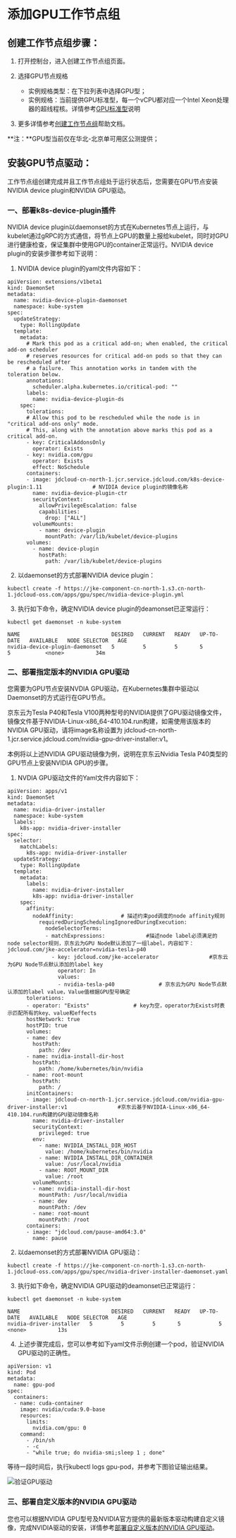 
# 添加GPU工作节点组

## **创建工作节点组步骤：**

 1. 打开控制台，进入创建工作节点组页面。

 2. 选择GPU节点规格
    
    * 实例规格类型：在下拉列表中选择GPU型；
    * 实例规格：当前提供GPU标准型，每一个vCPU都对应一个Intel Xeon处理器的超线程核。详情参考[GPU标准型](https://docs.jdcloud.com/cn/virtual-machines/instance-type-family#user-content-6)说明

 3. 更多详情参考[创建工作节点组](https://docs.jdcloud.com/cn/jcs-for-kubernetes/create-nodegroup)帮助文档。

 **注：**GPU型当前仅在华北-北京单可用区公测提供；

## **安装GPU节点驱动：**

工作节点组创建完成并且工作节点组处于运行状态后，您需要在GPU节点安装 NVIDIA device plugin和NVIDIA GPU驱动。

### **一、部署k8s-device-plugin插件**

NVIDIA device plugin以daemonset的方式在Kubernetes节点上运行，与kubelet通过gRPC的方式通信，将节点上GPU的数量上报给kubelet，同时对GPU进行健康检查，保证集群中使用GPU的container正常运行。NVIDIA device plugin的安装步骤参考如下说明：

1. NVIDIA device plugin的yaml文件内容如下：

```
apiVersion: extensions/v1beta1
kind: DaemonSet
metadata:
  name: nvidia-device-plugin-daemonset
  namespace: kube-system
spec:
  updateStrategy:
    type: RollingUpdate
  template:
    metadata:
      # Mark this pod as a critical add-on; when enabled, the critical add-on scheduler
      # reserves resources for critical add-on pods so that they can be rescheduled after
      # a failure.  This annotation works in tandem with the toleration below.
      annotations:
        scheduler.alpha.kubernetes.io/critical-pod: ""
      labels:
        name: nvidia-device-plugin-ds
    spec:
      tolerations:
      # Allow this pod to be rescheduled while the node is in "critical add-ons only" mode.
      # This, along with the annotation above marks this pod as a critical add-on.
      - key: CriticalAddonsOnly
        operator: Exists
      - key: nvidia.com/gpu
        operator: Exists
        effect: NoSchedule
      containers:
      - image: jdcloud-cn-north-1.jcr.service.jdcloud.com/k8s-device-plugin:1.11                # NVIDIA device plugin的镜像名称
        name: nvidia-device-plugin-ctr
        securityContext:
          allowPrivilegeEscalation: false
          capabilities:
            drop: ["ALL"]
        volumeMounts:
          - name: device-plugin
            mountPath: /var/lib/kubelet/device-plugins
      volumes:
        - name: device-plugin
          hostPath:
            path: /var/lib/kubelet/device-plugins
```
2. 以daemonset的方式部署NVIDIA device plugin：

`
kubectl create -f https://jke-component-cn-north-1.s3.cn-north-1.jdcloud-oss.com/apps/gpu/spec/nvidia-device-plugin.yml
`

3. 执行如下命令，确定NVIDIA device plugin的deamonset已正常运行：

```
kubectl get daemonset -n kube-system

NAME                             DESIRED   CURRENT   READY   UP-TO-DATE   AVAILABLE   NODE SELECTOR   AGE
nvidia-device-plugin-daemonset   5         5         5       5            5           <none>          34m
```

### **二、部署指定版本的NVIDIA GPU驱动**

您需要为GPU节点安装NVDIA GPU驱动，在Kubernetes集群中驱动以Daemonset的方式运行在GPU节点。

京东云为Tesla P40和Tesla V100两种型号的NVIDIA提供了GPU驱动镜像文件，镜像文件基于NVIDIA-Linux-x86_64-410.104.run构建，如需使用该版本的NVIDIA GPU驱动，请将image名称设置为 jdcloud-cn-north-1.jcr.service.jdcloud.com/nvidia-gpu-driver-installer:v1。

本例将以上述NVIDIA GPU驱动镜像为例，说明在京东云Nvidia Tesla P40类型的GPU节点上安装NVIDIA GPU的步骤。

1. NVDIA GPU驱动文件的Yaml文件内容如下：

```
apiVersion: apps/v1
kind: DaemonSet
metadata:
  name: nvidia-driver-installer
  namespace: kube-system
  labels:
    k8s-app: nvidia-driver-installer
spec:
  selector:
    matchLabels:
      k8s-app: nvidia-driver-installer
  updateStrategy:
    type: RollingUpdate
  template:
    metadata:
      labels:
        name: nvidia-driver-installer
        k8s-app: nvidia-driver-installer
    spec:
      affinity:
        nodeAffinity:               # 描述约束pod调度的node affinity规则
          requiredDuringSchedulingIgnoredDuringExecution:
            nodeSelectorTerms: 
            - matchExpressions:             #描述node label必须满足的node selector规则，京东云为GPU Node默认添加了一组label，内容如下：jdcloud.com/jke-accelerator=nvidia-tesla-p40
              - key: jdcloud.com/jke-accelerator                #京东云为GPU Node节点默认添加的label key
                operator: In
                values: 
                - nvidia-tesla-p40              # 京东云为GPU Node节点默认添加的label value，Value值根据GPU型号确定
      tolerations:
      - operator: "Exists"              # key为空，operator为Exists时表示匹配所有的key、value和effects
      hostNetwork: true
      hostPID: true
      volumes:
      - name: dev
        hostPath:
          path: /dev
      - name: nvidia-install-dir-host
        hostPath:
          path: /home/kubernetes/bin/nvidia
      - name: root-mount
        hostPath:
          path: /
      initContainers:
      - image: jdcloud-cn-north-1.jcr.service.jdcloud.com/nvidia-gpu-driver-installer:v1                #京东云基于NVIDIA-Linux-x86_64-410.104.run构建的GPU驱动镜像名称 
        name: nvidia-driver-installer
        securityContext:
          privileged: true
        env:
          - name: NVIDIA_INSTALL_DIR_HOST
            value: /home/kubernetes/bin/nvidia
          - name: NVIDIA_INSTALL_DIR_CONTAINER
            value: /usr/local/nvidia
          - name: ROOT_MOUNT_DIR
            value: /root
        volumeMounts:
        - name: nvidia-install-dir-host
          mountPath: /usr/local/nvidia
        - name: dev
          mountPath: /dev
        - name: root-mount
          mountPath: /root
      containers:
      - image: "jdcloud.com/pause-amd64:3.0"
        name: pause
```

2. 以daemonset的方式部署NVIDIA GPU驱动：

`
kubectl create -f https://jke-component-cn-north-1.s3.cn-north-1.jdcloud-oss.com/apps/gpu/spec/nvidia-driver-installer-daemonset.yaml
`

3. 执行如下命令，确定NVIDIA GPU驱动的deamonset已正常运行：

```
kubectl get daemonset -n kube-system

NAME                             DESIRED   CURRENT   READY   UP-TO-DATE   AVAILABLE   NODE SELECTOR   AGE
nvidia-driver-installer   5         5         5       5            5           <none>          13s
```

4. 上述步骤完成后，您可以参考如下yaml文件示例创建一个pod，验证NVIDIA GPU驱动的正确性。

```
apiVersion: v1
kind: Pod
metadata:
  name: gpu-pod
spec:
  containers:
  - name: cuda-container
    image: nvidia/cuda:9.0-base
    resources:
      limits:
        nvidia.com/gpu: 0
    command:
      - /bin/sh
      - -c
      - "while true; do nvidia-smi;sleep 1 ; done"

```

等待一段时间后，执行kubectl logs gpu-pod，并参考下图验证输出结果。

![验证GPU驱动](../../../../image/Elastic-Compute/JCS-for-Kubernetes/checkGPUdriver.png)

### **三、部署自定义版本的NVIDIA GPU驱动**

您也可以根据NVIDIA GPU型号及NVIDIA官方提供的最新版本驱动构建自定义镜像，完成NVIDIA驱动的安装，详情参考[部署自定义版本的NVIDIA GPU驱动](https://docs.jdcloud.com/cn/jcs-for-kubernetes/custom-gpu-driver)。